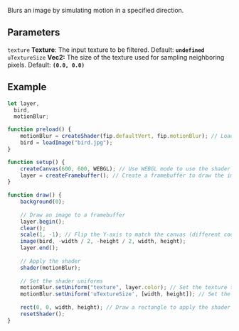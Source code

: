 Blurs an image by simulating motion in a specified direction.

## Parameters
`texture` **Texture**: The input texture to be filtered. Default: **`undefined`**
<br>
`uTextureSize` **Vec2:** The size of the texture used for sampling neighboring pixels. Default: **`(0.0, 0.0)`**

## Example
```javascript
let layer,
  bird,
  motionBlur;

function preload() {
    motionBlur = createShader(fip.defaultVert, fip.motionBlur); // Load the shader
    bird = loadImage("bird.jpg");
}

function setup() {
    createCanvas(600, 600, WEBGL); // Use WEBGL mode to use the shader
    layer = createFramebuffer(); // Create a framebuffer to draw the image onto (faster p5.js version of createGraphics())
}
  
function draw() {
    background(0);
    
    // Draw an image to a framebuffer 
    layer.begin();
    clear();
    scale(1, -1); // Flip the Y-axis to match the canvas (different coordinate system in framebuffer)
    image(bird, -width / 2, -height / 2, width, height);
    layer.end();
    
    // Apply the shader
    shader(motionBlur);
    
    // Set the shader uniforms
    motionBlur.setUniform("texture", layer.color); // Set the texture to apply the shader to
    motionBlur.setUniform('uTextureSize', [width, height]); // Set the size of the texture used
    
    rect(0, 0, width, height); // Draw a rectangle to apply the shader to
    resetShader(); 
}
```